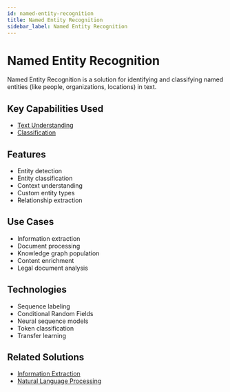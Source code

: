 ```yaml
---
id: named-entity-recognition
title: Named Entity Recognition
sidebar_label: Named Entity Recognition
---
```


# Named Entity Recognition

Named Entity Recognition is a solution for identifying and classifying named entities (like people, organizations, locations) in text.

## Key Capabilities Used

- [Text Understanding](../capabilities/text-understanding)
- [Classification](../capabilities/classification)

## Features

- Entity detection
- Entity classification
- Context understanding
- Custom entity types
- Relationship extraction

## Use Cases

- Information extraction
- Document processing
- Knowledge graph population
- Content enrichment
- Legal document analysis

## Technologies

- Sequence labeling
- Conditional Random Fields
- Neural sequence models
- Token classification
- Transfer learning

## Related Solutions

- [Information Extraction](./information-extraction)
- [Natural Language Processing](./natural-language-processing)
